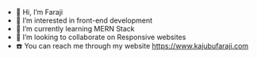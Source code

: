 - 👋 Hi, I’m Faraji
- 👀 I’m interested in front-end development 
- 🌱 I’m currently learning MERN Stack 
- 🙋 I’m looking to collaborate on Responsive websites 
- ☎️ You can reach me through my website https://www.kajubufaraji.com

<!---
F4R105/F4R105 is a ✨ special ✨ repository because its `README.md` (this file) appears on your GitHub profile.
You can click the Preview link to take a look at your changes.
--->
